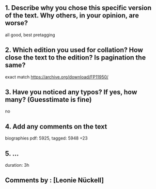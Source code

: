 ## 1. Describe why you chose this specific version of the text. Why others, in your opinion, are worse?

all good, best pretagging
## 2. Which edition you used for collation? How close the text to the edition? Is pagination the same?

exact match
https://archive.org/download/FP11950/
## 3. Have you noticed any typos? If yes, how many? (Guesstimate is fine)

no
## 4. Add any comments on the text

biographies pdf: 5925, tagged: 5948       +23
## 5. ...
duration: 3h
## Comments by : [Leonie  Nückell]
